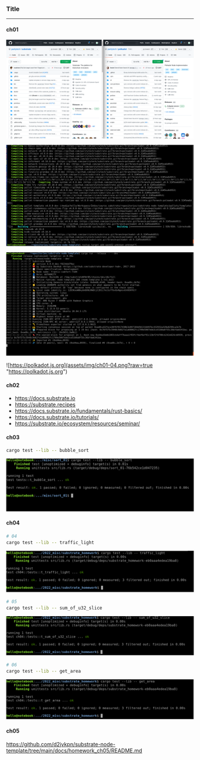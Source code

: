 ### Title
---

#### ch01
![watch and start](assets/img/ch01-01.png?raw=true "watch and start")

![cargo build](assets/img/ch01-02.png?raw=true "cargo build")

![run](assets/img/ch01-03.png?raw=true "run")

![https://polkadot.js.org](assets/img/ch01-04.png?raw=true "https://polkadot.js.org")

#### ch02
- https://docs.substrate.io
- https://substrate.recipes
- https://docs.substrate.io/fundamentals/rust-basics/
- https://docs.substrate.io/tutorials/
- https://substrate.io/ecosystem/resources/seminar/

#### ch03
```bash
cargo test --lib -- bubble_sort
```
![bubble sort](assets/img/ch03_bubble_sort.png?raw=true "bubble sort 01")

#### ch04
```bash
# 04
cargo test --lib -- traffic_light
```
![traffic light](assets/img/ch04_traffic_light.png?raw=true "traffic light 01")

```bash
# 05
cargo test --lib -- sum_of_u32_slice
```
![sum of u32 slice](assets/img/ch04_sum_of_u32_slice.png?raw=true "sum of u32 slice 01")

```bash
# 06
cargo test --lib -- get_area
```
![get area 01](assets/img/ch04_get_area.png?raw=true "get area 01")

#### ch05
https://github.com/d2jvkpn/substrate-node-template/tree/main/docs/homework_ch05/README.md
